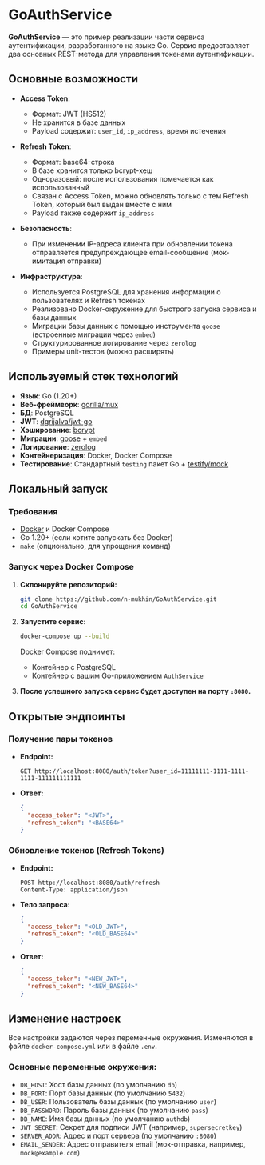 # GoAuthService

**GoAuthService** — это пример реализации части сервиса аутентификации, разработанного на языке Go. Сервис предоставляет два основных REST-метода для управления токенами аутентификации.

## Основные возможности

- **Access Token**:
  - Формат: JWT (HS512)
  - Не хранится в базе данных
  - Payload содержит: `user_id`, `ip_address`, время истечения

- **Refresh Token**:
  - Формат: base64-строка
  - В базе хранится только bcrypt-хеш
  - Одноразовый: после использования помечается как использованный
  - Связан с Access Token, можно обновлять только с тем Refresh Token, который был выдан вместе с ним
  - Payload также содержит `ip_address`

- **Безопасность**:
  - При изменении IP-адреса клиента при обновлении токена отправляется предупреждающее email-сообщение (мок-имитация отправки)

- **Инфраструктура**:
  - Используется PostgreSQL для хранения информации о пользователях и Refresh токенах
  - Реализовано Docker-окружение для быстрого запуска сервиса и базы данных
  - Миграции базы данных с помощью инструмента `goose` (встроенные миграции через `embed`)
  - Структурированное логирование через `zerolog`
  - Примеры unit-тестов (можно расширять)

## Используемый стек технологий

- **Язык**: Go (1.20+)
- **Веб-фреймворк**: [gorilla/mux](https://github.com/gorilla/mux)
- **БД**: PostgreSQL
- **JWT**: [dgrijalva/jwt-go](https://github.com/dgrijalva/jwt-go)
- **Хэширование**: [bcrypt](https://pkg.go.dev/golang.org/x/crypto/bcrypt)
- **Миграции**: [goose](https://github.com/pressly/goose) + `embed`
- **Логирование**: [zerolog](https://github.com/rs/zerolog)
- **Контейнеризация**: Docker, Docker Compose
- **Тестирование**: Стандартный `testing` пакет Go + [testify/mock](https://github.com/stretchr/testify)

## Локальный запуск

### Требования

- [Docker](https://www.docker.com/get-started) и Docker Compose
- Go 1.20+ (если хотите запускать без Docker)
- `make` (опционально, для упрощения команд)

### Запуск через Docker Compose

1. **Склонируйте репозиторий:**

    ```bash
    git clone https://github.com/n-mukhin/GoAuthService.git
    cd GoAuthService
    ```

2. **Запустите сервис:**

    ```bash
    docker-compose up --build
    ```

    Docker Compose поднимет:

    - Контейнер с PostgreSQL
    - Контейнер с вашим Go-приложением `AuthService`

3. **После успешного запуска сервис будет доступен на порту `:8080`.**

## Открытые эндпоинты

### Получение пары токенов

- **Endpoint:**

    ```http
    GET http://localhost:8080/auth/token?user_id=11111111-1111-1111-1111-111111111111
    ```

- **Ответ:**

    ```json
    {
      "access_token": "<JWT>",
      "refresh_token": "<BASE64>"
    }
    ```

### Обновление токенов (Refresh Tokens)

- **Endpoint:**

    ```http
    POST http://localhost:8080/auth/refresh
    Content-Type: application/json
    ```

- **Тело запроса:**

    ```json
    {
      "access_token": "<OLD_JWT>",
      "refresh_token": "<OLD_BASE64>"
    }
    ```

- **Ответ:**

    ```json
    {
      "access_token": "<NEW_JWT>",
      "refresh_token": "<NEW_BASE64>"
    }
    ```

## Изменение настроек

Все настройки задаются через переменные окружения. Изменяются в файле `docker-compose.yml` или в файле `.env`.

### Основные переменные окружения:

- `DB_HOST`: Хост базы данных (по умолчанию `db`)
- `DB_PORT`: Порт базы данных (по умолчанию `5432`)
- `DB_USER`: Пользователь базы данных (по умолчанию `user`)
- `DB_PASSWORD`: Пароль базы данных (по умолчанию `pass`)
- `DB_NAME`: Имя базы данных (по умолчанию `authdb`)
- `JWT_SECRET`: Секрет для подписи JWT (например, `supersecretkey`)
- `SERVER_ADDR`: Адрес и порт сервера (по умолчанию `:8080`)
- `EMAIL_SENDER`: Адрес отправителя email (мок-отправка, например, `mock@example.com`)

